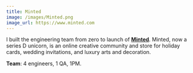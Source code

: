 ```yaml
---
title: Minted
image: /images/Minted.png
image_url: https://www.minted.com
---
```


I built the engineering team from zero to launch of
**[Minted](https://www.minted.com)**. Minted, now a series D unicorn,
is an online creative community and store for holiday cards, wedding
invitations, and luxury arts and decoration.

**Team**: 4 engineers, 1 QA, 1PM.
